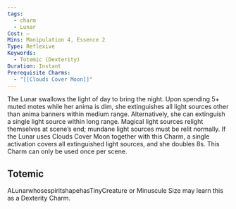 ```yaml
---
tags:
  - charm
  - Lunar
Cost: —
Mins: Manipulation 4, Essence 2
Type: Reflexive
Keywords:
  - Totemic (Dexterity)
Duration: Instant
Prerequisite Charms:
  - "[[Clouds Cover Moon]]"
---
```

The Lunar swallows the light of day to bring the night. Upon spending 5+ muted motes while her anima is dim, she extinguishes all light sources other than anima banners within medium range. Alternatively, she can extinguish a single light source within long range. Magical light sources relight themselves at scene’s end; mundane light sources must be relit normally. If the Lunar uses Clouds Cover Moon together with this Charm, a single activation covers all extinguished light sources, and she doubles 8s. This Charm can only be used once per scene. 
## Totemic 

ALunarwhosespiritshapehasTinyCreature or Minuscule Size may learn this as a Dexterity Charm.